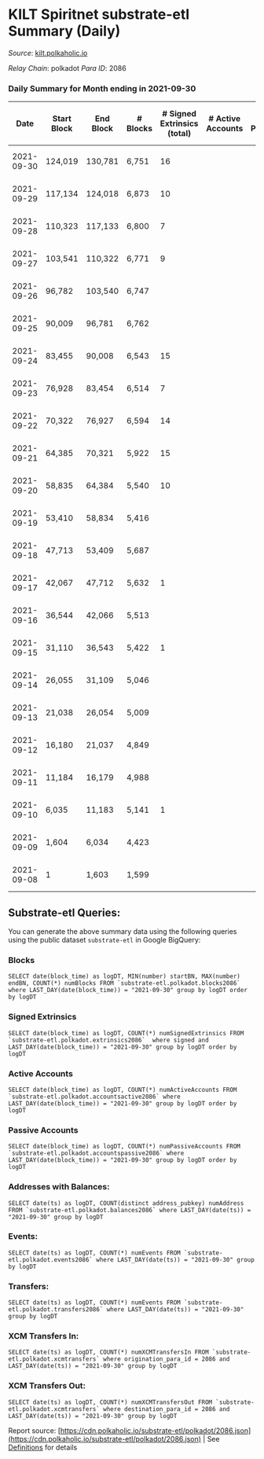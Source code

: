 # KILT Spiritnet substrate-etl Summary (Daily)

_Source_: [kilt.polkaholic.io](https://kilt.polkaholic.io)

*Relay Chain*: polkadot
*Para ID*: 2086



### Daily Summary for Month ending in 2021-09-30


| Date | Start Block | End Block | # Blocks | # Signed Extrinsics (total) | # Active Accounts | # Passive | # New | # Addresses with Balances | # Events | # Transfers | # XCM Transfers In | # XCM Transfers Out | Issues | 
| ---- | ----------- | --------- | -------- | --------------------------- | ----------------- | --------- | ----- | ------------------------- | -------- | ----------- | ------------------ | ------------------- | ------ |
| 2021-09-30 | 124,019 | 130,781 | 6,751 | 16 |  |  |  |  | 23,811 | 1 ($940,959.00) |   |   | 12 missing (0.18%) |
| 2021-09-29 | 117,134 | 124,018 | 6,873 | 10 |  |  |  |  | 22,437 |   |   |   | 12 missing (0.17%) |
| 2021-09-28 | 110,323 | 117,133 | 6,800 | 7 |  |  |  |  | 20,823 |   |   |   | 11 missing (0.16%) |
| 2021-09-27 | 103,541 | 110,322 | 6,771 | 9 |  |  |  |  | 20,838 | 6 ($2,194,946.83) |   |   | 11 missing (0.16%) |
| 2021-09-26 | 96,782 | 103,540 | 6,747 |  |  |  |  |  | 20,652 |   |   |   | 12 missing (0.18%) |
| 2021-09-25 | 90,009 | 96,781 | 6,762 |  |  |  |  |  | 20,717 |   |   |   | 11 missing (0.16%) |
| 2021-09-24 | 83,455 | 90,008 | 6,543 | 15 |  |  |  |  | 20,013 | 5 ($27,722,232.95) |   |   | 11 missing (0.17%) |
| 2021-09-23 | 76,928 | 83,454 | 6,514 | 7 |  |  |  |  | 19,620 |   |   |   | 13 missing (0.20%) |
| 2021-09-22 | 70,322 | 76,927 | 6,594 | 14 |  |  |  |  | 20,223 |   |   |   | 12 missing (0.18%) |
| 2021-09-21 | 64,385 | 70,321 | 5,922 | 15 |  |  |  |  | 18,084 |   |   |   | 15 missing (0.25%) |
| 2021-09-20 | 58,835 | 64,384 | 5,540 | 10 |  |  |  |  | 16,651 | 2 ($2,456,072.36) |   |   | 10 missing (0.18%) |
| 2021-09-19 | 53,410 | 58,834 | 5,416 |  |  |  |  |  | 16,248 |   |   |   | 9 missing (0.17%) |
| 2021-09-18 | 47,713 | 53,409 | 5,687 |  |  |  |  |  | 17,061 |   |   |   | 10 missing (0.18%) |
| 2021-09-17 | 42,067 | 47,712 | 5,632 | 1 |  |  |  |  | 16,898 |   |   |   | 14 missing (0.25%) |
| 2021-09-16 | 36,544 | 42,066 | 5,513 |  |  |  |  |  | 16,539 |   |   |   | 10 missing (0.18%) |
| 2021-09-15 | 31,110 | 36,543 | 5,422 | 1 |  |  |  |  | 16,268 |   |   |   | 12 missing (0.22%) |
| 2021-09-14 | 26,055 | 31,109 | 5,046 |  |  |  |  |  | 15,138 |   |   |   | 9 missing (0.18%) |
| 2021-09-13 | 21,038 | 26,054 | 5,009 |  |  |  |  |  | 15,027 |   |   |   | 8 missing (0.16%) |
| 2021-09-12 | 16,180 | 21,037 | 4,849 |  |  |  |  |  | 14,547 |   |   |   | 9 missing (0.19%) |
| 2021-09-11 | 11,184 | 16,179 | 4,988 |  |  |  |  |  | 14,964 |   |   |   | 8 missing (0.16%) |
| 2021-09-10 | 6,035 | 11,183 | 5,141 | 1 |  |  |  |  | 15,424 |   |   |   | 8 missing (0.16%) |
| 2021-09-09 | 1,604 | 6,034 | 4,423 |  |  |  |  |  | 13,269 |   |   |   | 8 missing (0.18%) |
| 2021-09-08 | 1 | 1,603 | 1,599 |  |  |  |  |  | 4,797 |   |   |   | 4 missing (0.25%) |

## Substrate-etl Queries:
You can generate the above summary data using the following queries using the public dataset `substrate-etl` in Google BigQuery:


### Blocks
```
SELECT date(block_time) as logDT, MIN(number) startBN, MAX(number) endBN, COUNT(*) numBlocks FROM `substrate-etl.polkadot.blocks2086`  where LAST_DAY(date(block_time)) = "2021-09-30" group by logDT order by logDT
```


### Signed Extrinsics
```
SELECT date(block_time) as logDT, COUNT(*) numSignedExtrinsics FROM `substrate-etl.polkadot.extrinsics2086`  where signed and LAST_DAY(date(block_time)) = "2021-09-30" group by logDT order by logDT
```


### Active Accounts
```
SELECT date(block_time) as logDT, COUNT(*) numActiveAccounts FROM `substrate-etl.polkadot.accountsactive2086` where LAST_DAY(date(block_time)) = "2021-09-30" group by logDT order by logDT
```


### Passive Accounts
```
SELECT date(block_time) as logDT, COUNT(*) numPassiveAccounts FROM `substrate-etl.polkadot.accountspassive2086` where LAST_DAY(date(block_time)) = "2021-09-30" group by logDT order by logDT
```


### Addresses with Balances:
```
SELECT date(ts) as logDT, COUNT(distinct address_pubkey) numAddress FROM `substrate-etl.polkadot.balances2086` where LAST_DAY(date(ts)) = "2021-09-30" group by logDT
```


### Events:
```
SELECT date(ts) as logDT, COUNT(*) numEvents FROM `substrate-etl.polkadot.events2086` where LAST_DAY(date(ts)) = "2021-09-30" group by logDT
```


### Transfers:
```
SELECT date(ts) as logDT, COUNT(*) numEvents FROM `substrate-etl.polkadot.transfers2086` where LAST_DAY(date(ts)) = "2021-09-30" group by logDT
```


### XCM Transfers In:
```
SELECT date(ts) as logDT, COUNT(*) numXCMTransfersIn FROM `substrate-etl.polkadot.xcmtransfers` where origination_para_id = 2086 and LAST_DAY(date(ts)) = "2021-09-30" group by logDT
```


### XCM Transfers Out:
```
SELECT date(ts) as logDT, COUNT(*) numXCMTransfersOut FROM `substrate-etl.polkadot.xcmtransfers` where destination_para_id = 2086 and LAST_DAY(date(ts)) = "2021-09-30" group by logDT
```



Report source: [https://cdn.polkaholic.io/substrate-etl/polkadot/2086.json](https://cdn.polkaholic.io/substrate-etl/polkadot/2086.json) | See [Definitions](/DEFINITIONS.md) for details
